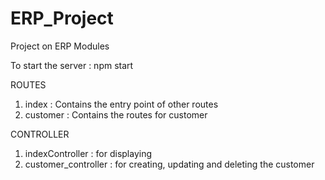 # ERP_Project
Project on ERP Modules


To start the server : npm start

ROUTES
  1) index : Contains the entry point of other routes
  2) customer : Contains the routes for customer

CONTROLLER
  1) indexController : for displaying 
  2) customer_controller : for creating, updating and deleting the customer
  
 
